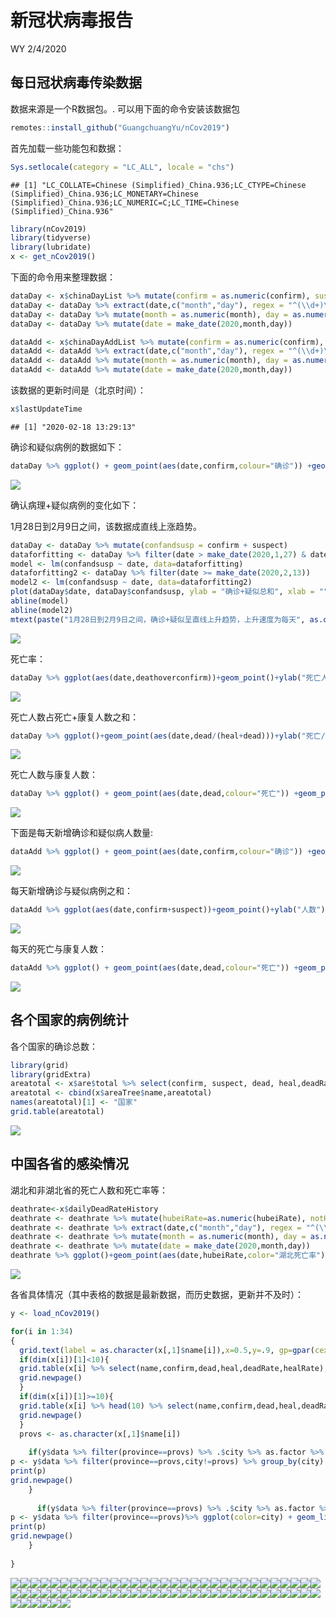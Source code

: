 新冠状病毒报告
================
WY
2/4/2020

## 每日冠状病毒传染数据

数据来源是一个R数据包。. 可以用下面的命令安装该数据包

``` r
remotes::install_github("GuangchuangYu/nCov2019")
```

首先加载一些功能包和数据：

``` r
Sys.setlocale(category = "LC_ALL", locale = "chs")
```

    ## [1] "LC_COLLATE=Chinese (Simplified)_China.936;LC_CTYPE=Chinese (Simplified)_China.936;LC_MONETARY=Chinese (Simplified)_China.936;LC_NUMERIC=C;LC_TIME=Chinese (Simplified)_China.936"

``` r
library(nCov2019)
library(tidyverse)
library(lubridate)
x <- get_nCov2019()
```

下面的命令用来整理数据：

``` r
dataDay <- x$chinaDayList %>% mutate(confirm = as.numeric(confirm), suspect = as.numeric(suspect), dead = as.numeric(dead), heal = as.numeric(heal), deathoverconfirm = dead/confirm)
dataDay <- dataDay %>% extract(date,c("month","day"), regex = "^(\\d+)\\.(\\d+)$",remove = FALSE) 
dataDay <- dataDay %>% mutate(month = as.numeric(month), day = as.numeric(day))
dataDay <- dataDay %>% mutate(date = make_date(2020,month,day))

dataAdd <- x$chinaDayAddList %>% mutate(confirm = as.numeric(confirm), suspect = as.numeric(suspect), dead = as.numeric(dead), heal = as.numeric(heal), deathoverconfirm = dead/confirm)
dataAdd <- dataAdd %>% extract(date,c("month","day"), regex = "^(\\d+)\\.(\\d+)$",remove = FALSE) 
dataAdd <- dataAdd %>% mutate(month = as.numeric(month), day = as.numeric(day))
dataAdd <- dataAdd %>% mutate(date = make_date(2020,month,day))
```

该数据的更新时间是（北京时间）：

``` r
x$lastUpdateTime
```

    ## [1] "2020-02-18 13:29:13"

确诊和疑似病例的数据如下：

``` r
dataDay %>% ggplot() + geom_point(aes(date,confirm,colour="确诊")) +geom_point(aes(date,suspect,color="疑似")) +theme(legend.position="right")+ylab("病例数")+labs(colour="类别")+scale_color_manual(values=c("blue","red"))+xlab("")
```

![](Report_CN_files/figure-gfm/unnamed-chunk-3-1.png)<!-- -->

确认病理+疑似病例的变化如下：

1月28日到2月9日之间，该数据成直线上涨趋势。

``` r
dataDay <- dataDay %>% mutate(confandsusp = confirm + suspect)
dataforfitting <- dataDay %>% filter(date > make_date(2020,1,27) & date < make_date(2020,2,9)) 
model <- lm(confandsusp ~ date, data=dataforfitting)
dataforfitting2 <- dataDay %>% filter(date >= make_date(2020,2,13)) 
model2 <- lm(confandsusp ~ date, data=dataforfitting2)
plot(dataDay$date, dataDay$confandsusp, ylab = "确诊+疑似总和", xlab = "" )
abline(model)
abline(model2)
mtext(paste("1月28日到2月9日之间，确诊+疑似呈直线上升趋势，上升速度为每天", as.character(floor(model$coefficients[2])),"。\n R平方值为 ",round(summary(model)$r.squared, digits=5),".\n","2月13日后, 确诊+疑似病例每天增加",as.character(floor(model2$coefficients[2])), "\n R平方值为", round(summary(model2)$r.squared, digits=5),"."))
```

![](Report_CN_files/figure-gfm/unnamed-chunk-4-1.png)<!-- -->

死亡率：

``` r
dataDay %>% ggplot(aes(date,deathoverconfirm))+geom_point()+ylab("死亡人数/确诊人数")+xlab("")
```

![](Report_CN_files/figure-gfm/unnamed-chunk-5-1.png)<!-- -->

死亡人数占死亡+康复人数之和：

``` r
dataDay %>% ggplot()+geom_point(aes(date,dead/(heal+dead)))+ylab("死亡/(死亡+康复)")+xlab("")
```

![](Report_CN_files/figure-gfm/unnamed-chunk-6-1.png)<!-- -->

死亡人数与康复人数：

``` r
dataDay %>% ggplot() + geom_point(aes(date,dead,colour="死亡")) +geom_point(aes(date,heal,color="康复")) +theme(legend.position="right")+ylab("人数")+labs(colour="类别")+scale_color_manual(values=c("black","red"))+xlab("")
```

![](Report_CN_files/figure-gfm/unnamed-chunk-7-1.png)<!-- -->

下面是每天新增确诊和疑似病人数量:

``` r
dataAdd %>% ggplot() + geom_point(aes(date,confirm,colour="确诊")) +geom_point(aes(date,suspect,color="疑似")) +theme(legend.position="right")+ylab("人数")+labs(colour="类别")+scale_color_manual(values=c("blue","red"))+xlab("")
```

![](Report_CN_files/figure-gfm/unnamed-chunk-8-1.png)<!-- -->

每天新增确诊与疑似病例之和：

``` r
dataAdd %>% ggplot(aes(date,confirm+suspect))+geom_point()+ylab("人数")+xlab("")
```

![](Report_CN_files/figure-gfm/unnamed-chunk-9-1.png)<!-- -->

每天的死亡与康复人数：

``` r
dataAdd %>% ggplot() + geom_point(aes(date,dead,colour="死亡")) +geom_point(aes(date,heal,color="康复")) +theme(legend.position="right")+ylab("Number of cases")+labs(colour="Type")+scale_color_manual(values=c("black","red"))+xlab("")
```

![](Report_CN_files/figure-gfm/unnamed-chunk-10-1.png)<!-- -->

## 各个国家的病例统计

各个国家的确诊总数：

``` r
library(grid)
library(gridExtra)
areatotal <- x$are$total %>% select(confirm, suspect, dead, heal,deadRate,healRate)
areatotal <- cbind(x$areaTree$name,areatotal)
names(areatotal)[1] <- "国家"
grid.table(areatotal)
```

![](Report_CN_files/figure-gfm/unnamed-chunk-11-1.png)<!-- -->

## 中国各省的感染情况

湖北和非湖北省的死亡人数和死亡率等：

``` r
deathrate<-x$dailyDeadRateHistory
deathrate <- deathrate %>% mutate(hubeiRate=as.numeric(hubeiRate), notHubeiRate=as.numeric(notHubeiRate), countryRate=as.numeric(countryRate))
deathrate <- deathrate %>% extract(date,c("month","day"), regex = "^(\\d+)\\.(\\d+)$",remove = FALSE) 
deathrate <- deathrate %>% mutate(month = as.numeric(month), day = as.numeric(day))
deathrate <- deathrate %>% mutate(date = make_date(2020,month,day))
deathrate %>% ggplot()+geom_point(aes(date,hubeiRate,color="湖北死亡率"))+geom_point(aes(date,notHubeiRate,color="非湖北死亡率"))+geom_point(aes(date,countryRate,color="中国总死亡率"))+ ylab("百分比(%)")+xlab("")
```

![](Report_CN_files/figure-gfm/unnamed-chunk-12-1.png)<!-- -->

各省具体情况（其中表格的数据是最新数据，而历史数据，更新并不及时）：

``` r
y <- load_nCov2019()
```

``` r
for(i in 1:34)
{
  grid.text(label = as.character(x[,1]$name[i]),x=0.5,y=.9, gp=gpar(cex=2))
  if(dim(x[i])[1]<10){
  grid.table(x[i] %>% select(name,confirm,dead,heal,deadRate,healRate),vp=viewport(x=0.5,y=.5,width=1,height=1))
  grid.newpage()
  }
  if(dim(x[i])[1]>=10){
  grid.table(x[i] %>% head(10) %>% select(name,confirm,dead,heal,deadRate,healRate),vp=viewport(x=0.5,y=.5,width=1,height=1))
  grid.newpage()
  }
  provs <- as.character(x[,1]$name[i])
  
    if(y$data %>% filter(province==provs) %>% .$city %>% as.factor %>% levels %>% length != 1){
p <- y$data %>% filter(province==provs,city!=provs) %>% group_by(city) %>% ggplot(color=city) + geom_line(aes(time,cum_confirm,color=city))+geom_point(aes(time,cum_confirm,color=city))+ylab(paste(provs," 确诊人数"))+xlab("")
print(p)
grid.newpage()
    }
  
      if(y$data %>% filter(province==provs) %>% .$city %>% as.factor %>% levels %>% length == 1){
p <- y$data %>% filter(province==provs)%>% ggplot(color=city) + geom_line(aes(time,cum_confirm,color=city))+geom_point(aes(time,cum_confirm,color=city))+ylab(paste(provs," 确诊人数"))+xlab("")
print(p)
grid.newpage()
    }
  
}
```

![](Report_CN_files/figure-gfm/unnamed-chunk-14-1.png)<!-- -->![](Report_CN_files/figure-gfm/unnamed-chunk-14-2.png)<!-- -->![](Report_CN_files/figure-gfm/unnamed-chunk-14-3.png)<!-- -->![](Report_CN_files/figure-gfm/unnamed-chunk-14-4.png)<!-- -->![](Report_CN_files/figure-gfm/unnamed-chunk-14-5.png)<!-- -->![](Report_CN_files/figure-gfm/unnamed-chunk-14-6.png)<!-- -->![](Report_CN_files/figure-gfm/unnamed-chunk-14-7.png)<!-- -->![](Report_CN_files/figure-gfm/unnamed-chunk-14-8.png)<!-- -->![](Report_CN_files/figure-gfm/unnamed-chunk-14-9.png)<!-- -->![](Report_CN_files/figure-gfm/unnamed-chunk-14-10.png)<!-- -->![](Report_CN_files/figure-gfm/unnamed-chunk-14-11.png)<!-- -->![](Report_CN_files/figure-gfm/unnamed-chunk-14-12.png)<!-- -->![](Report_CN_files/figure-gfm/unnamed-chunk-14-13.png)<!-- -->![](Report_CN_files/figure-gfm/unnamed-chunk-14-14.png)<!-- -->![](Report_CN_files/figure-gfm/unnamed-chunk-14-15.png)<!-- -->![](Report_CN_files/figure-gfm/unnamed-chunk-14-16.png)<!-- -->![](Report_CN_files/figure-gfm/unnamed-chunk-14-17.png)<!-- -->![](Report_CN_files/figure-gfm/unnamed-chunk-14-18.png)<!-- -->![](Report_CN_files/figure-gfm/unnamed-chunk-14-19.png)<!-- -->![](Report_CN_files/figure-gfm/unnamed-chunk-14-20.png)<!-- -->![](Report_CN_files/figure-gfm/unnamed-chunk-14-21.png)<!-- -->![](Report_CN_files/figure-gfm/unnamed-chunk-14-22.png)<!-- -->![](Report_CN_files/figure-gfm/unnamed-chunk-14-23.png)<!-- -->![](Report_CN_files/figure-gfm/unnamed-chunk-14-24.png)<!-- -->![](Report_CN_files/figure-gfm/unnamed-chunk-14-25.png)<!-- -->![](Report_CN_files/figure-gfm/unnamed-chunk-14-26.png)<!-- -->![](Report_CN_files/figure-gfm/unnamed-chunk-14-27.png)<!-- -->![](Report_CN_files/figure-gfm/unnamed-chunk-14-28.png)<!-- -->![](Report_CN_files/figure-gfm/unnamed-chunk-14-29.png)<!-- -->![](Report_CN_files/figure-gfm/unnamed-chunk-14-30.png)<!-- -->![](Report_CN_files/figure-gfm/unnamed-chunk-14-31.png)<!-- -->![](Report_CN_files/figure-gfm/unnamed-chunk-14-32.png)<!-- -->![](Report_CN_files/figure-gfm/unnamed-chunk-14-33.png)<!-- -->![](Report_CN_files/figure-gfm/unnamed-chunk-14-34.png)<!-- -->![](Report_CN_files/figure-gfm/unnamed-chunk-14-35.png)<!-- -->![](Report_CN_files/figure-gfm/unnamed-chunk-14-36.png)<!-- -->![](Report_CN_files/figure-gfm/unnamed-chunk-14-37.png)<!-- -->![](Report_CN_files/figure-gfm/unnamed-chunk-14-38.png)<!-- -->![](Report_CN_files/figure-gfm/unnamed-chunk-14-39.png)<!-- -->![](Report_CN_files/figure-gfm/unnamed-chunk-14-40.png)<!-- -->![](Report_CN_files/figure-gfm/unnamed-chunk-14-41.png)<!-- -->![](Report_CN_files/figure-gfm/unnamed-chunk-14-42.png)<!-- -->![](Report_CN_files/figure-gfm/unnamed-chunk-14-43.png)<!-- -->![](Report_CN_files/figure-gfm/unnamed-chunk-14-44.png)<!-- -->![](Report_CN_files/figure-gfm/unnamed-chunk-14-45.png)<!-- -->![](Report_CN_files/figure-gfm/unnamed-chunk-14-46.png)<!-- -->![](Report_CN_files/figure-gfm/unnamed-chunk-14-47.png)<!-- -->![](Report_CN_files/figure-gfm/unnamed-chunk-14-48.png)<!-- -->![](Report_CN_files/figure-gfm/unnamed-chunk-14-49.png)<!-- -->![](Report_CN_files/figure-gfm/unnamed-chunk-14-50.png)<!-- -->![](Report_CN_files/figure-gfm/unnamed-chunk-14-51.png)<!-- -->![](Report_CN_files/figure-gfm/unnamed-chunk-14-52.png)<!-- -->![](Report_CN_files/figure-gfm/unnamed-chunk-14-53.png)<!-- -->![](Report_CN_files/figure-gfm/unnamed-chunk-14-54.png)<!-- -->![](Report_CN_files/figure-gfm/unnamed-chunk-14-55.png)<!-- -->![](Report_CN_files/figure-gfm/unnamed-chunk-14-56.png)<!-- -->![](Report_CN_files/figure-gfm/unnamed-chunk-14-57.png)<!-- -->![](Report_CN_files/figure-gfm/unnamed-chunk-14-58.png)<!-- -->![](Report_CN_files/figure-gfm/unnamed-chunk-14-59.png)<!-- -->![](Report_CN_files/figure-gfm/unnamed-chunk-14-60.png)<!-- -->![](Report_CN_files/figure-gfm/unnamed-chunk-14-61.png)<!-- -->![](Report_CN_files/figure-gfm/unnamed-chunk-14-62.png)<!-- -->![](Report_CN_files/figure-gfm/unnamed-chunk-14-63.png)<!-- -->![](Report_CN_files/figure-gfm/unnamed-chunk-14-64.png)<!-- -->![](Report_CN_files/figure-gfm/unnamed-chunk-14-65.png)<!-- -->![](Report_CN_files/figure-gfm/unnamed-chunk-14-66.png)<!-- -->![](Report_CN_files/figure-gfm/unnamed-chunk-14-67.png)<!-- -->![](Report_CN_files/figure-gfm/unnamed-chunk-14-68.png)<!-- -->
